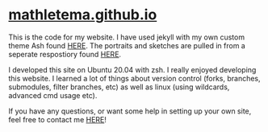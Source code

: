 # [mathletema.github.io](https://mathletema.github.io)
This is the code for my website. I have used jekyll with my own custom theme Ash found [HERE](https://github.com/mathletema/ash).
The portraits and sketches are pulled in from a seperate respostiory found [HERE](https://github.com/mathletema/sketches).

I developed this site on Ubuntu 20.04 with zsh. I really enjoyed developing this website. I learned a lot of things about version control (forks, branches, submodules, filter branches, etc) as well as linux (using wildcards, advanced cmd usage etc). 

If you have any questions, or want some help in setting up your own site, feel free to contact me [HERE](https://mathletema.github.io/contact)!
